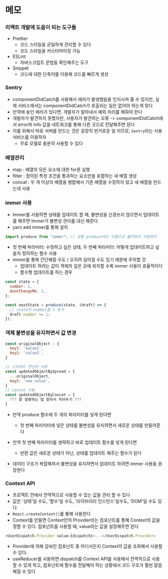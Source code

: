 # 메모

### 리액트 개발에 도움이 되는 도구들

- Prettier
  - 코드 스타일을 균일하게 관리할 수 있다
  - 코드 스타일을 커스터마이징 가능
- ESLint
  - 자바스크립트 문법을 확인해주는 도구
- Snippet
  - 코드에 대한 단축어를 이용해 코드를 빠르게 생성

### Sentry

- componentDidCatch를 사용해서 에러가 발생했음을 인지시켜 줄 수 있지만, 실제 서비스에서는 componentDidCatch가 호출되는 일은 없어야 하는게 맞다
- 만약에 놓인 에러가 있다면, 개발자가 알아내서 예외 처리를 해줘야 한다
- 개발자가 발견하지 못했지만, 사용자가 발견하는 오류 -> componentDidCatch에서 error와 info 값을 네트워크를 통해 다른 곳으로 전달해주면 된다
- 이를 위해서 따로 서버를 만드는 것은 굉장히 번거로운 일 이므로, `Sentry`라는 사용 서비스를 이용하자
  - 무료 모델로 충분히 사용할 수 있다

### 배열관리

- map : 배열의 모든 요소에 대한 for문 실행
- filter : 정의된 특정 조건을 통과하는 요소만을 포함하는 새 배열 생성
- concat : 두 개 이상의 배열을 병합해서 기존 배열을 수정하지 않고 새 배열을 만드는데 사용

### immer 사용

- Immer를 사용하면 상태를 업데이트 할 때, 불변성을 신경쓰지 않으면서 업데이트를 해주면 Immer가 불변성 관리를 대신 해준다
- yarn add immer를 통해 설치

```javascript
import produce from "immer"; // 보통 produce라는 이름으로 불러와서 사용한다
```

- 첫 번째 파라미터: 수정하고 싶은 상태, 두 번째 파라미터: 어떻게 업데이트하고 싶을지 정의하는 함수 사용
- immer를 통해 간단해질 수도 / 오히려 길어질 수도 있기 때문에 주의할 것
  - 업데이트 하려는 값이 객체의 깊은 곳에 위치할 수록 immer 사용이 효율적이다
  - 함수형 업데이트를 하는 경우

```javascript
const state = {
  number: 1,
  dontChangeMe: 2,
};

const nextState = produce(state, (draft) => {
  // state의 number를 1 증가
  draft.number += 1;
});
```

### 객체 불변성을 유지하면서 값 변경

```javascript
const originalObject : {
  key1: 'value1',
  key2: 'value2',
}

// 스프레드 연산자 사용
const updatedObjectBySpread = {
  ...originalObject,
  key2: 'new value',
}
// concat 사용
const updatedObjectByConcat = {
  ??? 잘 설명하는 법 찾아서 적어두기 ???
}
```

- 만약 produce 함수에 두 개의 파라미터를 넣게 된다면
  - 첫 번째 파라미터에 넣은 상태를 불변성을 유지하면서 새로운 상태를 만들어준다
- 만약 첫 번째 파라미터를 생략하고 바로 업데이트 함수를 넣게 된다면

  - 반환 값은 새로운 상태가 아닌, 상태를 업데이트 해주는 함수가 된다

- 데이터 구조가 복잡해져서 불변성을 유지하면서 업데이트 하려면 immer 사용을 권장한다

### Context API

- 프로젝트 안에서 전역적으로 사용할 수 있는 값을 관리 할 수 있다
- 값은 '상태'일 수도, '함수'일 수도, '라이브러리 인스턴스'일수도, 'DOM'일 수도 있다
- `React.createContext()`를 통해 사용한다
- Context를 만들면 Context안의 Provider라는 컴포넌트를 통해 Context의 값을 정할 수 있다. 컴포넌트를 사용할 때, value라는 값을 설정해주면 된다

```javascript
<UserDispatch.Provider value={dispatch}>...</UserDispatch.Provider>
```

- Provider에 의해 감싸진 컴포넌트 중 어디서든지 Context의 값을 조회해서 사용할 수 있다.
- useReducer를 사용하면 dispatch를 Context API를 사용해서 전역적으로 사용할 수 있게 하고, 컴포넌트에 함수를 전달해야 하는 상황에서 코드 구조가 훨씬 깔끔해질 수 있다
